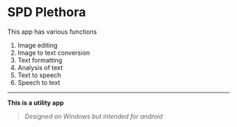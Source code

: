 # SPD Plethora 

 This app has various functions
  1. Image editing
  1. Image to text conversion
  1. Text formatting
  1. Analysis of text
  1. Text to speech 
  1. Speech to text

___
**This is a utility app**
> *Designed on Windows but intended for android*
